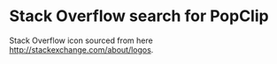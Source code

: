 Stack Overflow search for PopClip
=================================

Stack Overflow icon sourced from here http://stackexchange.com/about/logos.